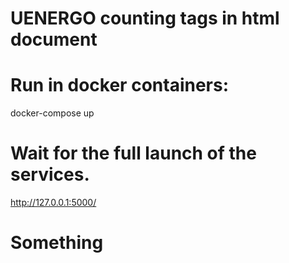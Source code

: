 # UENERGO counting tags in html document

# Run in docker containers:

docker-compose up

# Wait for the full launch of the services.

http://127.0.0.1:5000/
# Something



